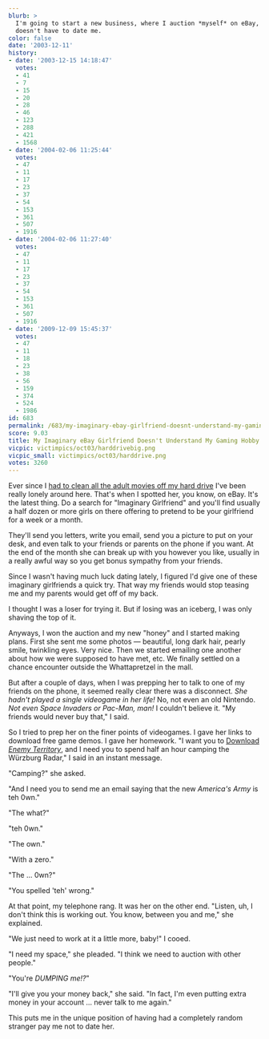 ```yaml
---
blurb: >
  I'm going to start a new business, where I auction *myself* on eBay, and the winner
  doesn't have to date me.
color: false
date: '2003-12-11'
history:
- date: '2003-12-15 14:18:47'
  votes:
  - 41
  - 7
  - 15
  - 20
  - 28
  - 46
  - 123
  - 288
  - 421
  - 1568
- date: '2004-02-06 11:25:44'
  votes:
  - 47
  - 11
  - 17
  - 23
  - 37
  - 54
  - 153
  - 361
  - 507
  - 1916
- date: '2004-02-06 11:27:40'
  votes:
  - 47
  - 11
  - 17
  - 23
  - 37
  - 54
  - 153
  - 361
  - 507
  - 1916
- date: '2009-12-09 15:45:37'
  votes:
  - 47
  - 11
  - 18
  - 23
  - 38
  - 56
  - 159
  - 374
  - 524
  - 1986
id: 683
permalink: /683/my-imaginary-ebay-girlfriend-doesnt-understand-my-gaming-hobby/
score: 9.03
title: My Imaginary eBay Girlfriend Doesn't Understand My Gaming Hobby
vicpic: victimpics/oct03/harddrivebig.png
vicpic_small: victimpics/oct03/harddrive.png
votes: 3260
---
```


Ever since I [had to clean all the adult movies off my hard
drive](@/victim/660.md) I've been really lonely around here. That's
when I spotted her, you know, on eBay. It's the latest thing. Do a
search for "Imaginary Girlfriend" and you'll find usually a half dozen
or more girls on there offering to pretend to be your girlfriend for a
week or a month.

They'll send you letters, write you email, send you a picture to put on
your desk, and even talk to your friends or parents on the phone if you
want. At the end of the month she can break up with you however you
like, usually in a really awful way so you get bonus sympathy from your
friends.

Since I wasn't having much luck dating lately, I figured I'd give one of
these imaginary girlfriends a quick try. That way my friends would stop
teasing me and my parents would get off of my back.

I thought I was a loser for trying it. But if losing was an iceberg, I
was only shaving the top of it.

Anyways, I won the auction and my new "honey" and I started making
plans. First she sent me some photos — beautiful, long dark hair,
pearly smile, twinkling eyes. Very nice. Then we started emailing one
another about how we were supposed to have met, etc. We finally settled
on a chance encounter outside the Whattapretzel in the mall.

But after a couple of days, when I was prepping her to talk to one of my
friends on the phone, it seemed really clear there was a disconnect.
*She hadn't played a single videogame in her life!* No, not even an old
Nintendo. *Not even Space Invaders or Pac-Man, man!* I couldn't believe
it. "My friends would never buy that," I said.

So I tried to prep her on the finer points of videogames. I gave her
links to download free game demos. I gave her homework. "I want you to
[Download *Enemy
Territory*](https://web.archive.org/web/20031211000000/http://www.fileplanet.com/files/120000/124800.shtml),
and I need you to spend half an hour camping the Würzburg Radar," I said
in an instant message.

"Camping?" she asked.

"And I need you to send me an email saying that the new *America's Army*
is teh 0wn."

"The what?"

"teh 0wn."

"The own."

"With a zero."

"The ... 0wn?"

"You spelled 'teh' wrong."

At that point, my telephone rang. It was her on the other end. "Listen,
uh, I don't think this is working out. You know, between you and me,"
she explained.

"We just need to work at it a little more, baby!" I cooed.

"I need my space," she pleaded. "I think we need to auction with other
people."

"You're *DUMPING me!?*"

"I'll give you your money back," she said. "In fact, I'm even putting
extra money in your account ... never talk to me again."

This puts me in the unique position of having had a completely random
stranger pay me not to date her.